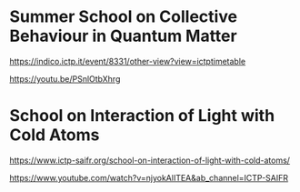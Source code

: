 # Summer School on Collective Behaviour in Quantum Matter
https://indico.ictp.it/event/8331/other-view?view=ictptimetable

https://youtu.be/PSnlOtbXhrg

# School on Interaction of Light with Cold Atoms
https://www.ictp-saifr.org/school-on-interaction-of-light-with-cold-atoms/

https://www.youtube.com/watch?v=njyokAlITEA&ab_channel=ICTP-SAIFR
